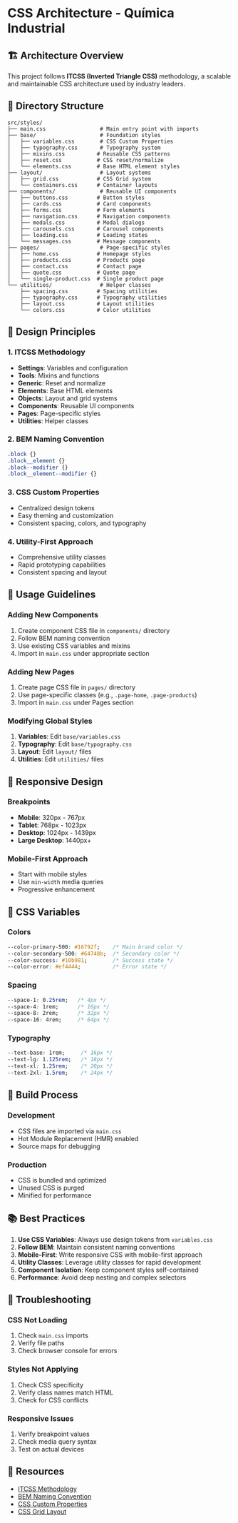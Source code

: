 # CSS Architecture - Química Industrial

## 🏗️ Architecture Overview

This project follows **ITCSS (Inverted Triangle CSS)** methodology, a scalable and maintainable CSS architecture used by industry leaders.

## 📁 Directory Structure

```
src/styles/
├── main.css                 # Main entry point with imports
├── base/                    # Foundation styles
│   ├── variables.css        # CSS Custom Properties
│   ├── typography.css       # Typography system
│   ├── mixins.css          # Reusable CSS patterns
│   ├── reset.css           # CSS reset/normalize
│   └── elements.css        # Base HTML element styles
├── layout/                  # Layout systems
│   ├── grid.css            # CSS Grid system
│   └── containers.css      # Container layouts
├── components/              # Reusable UI components
│   ├── buttons.css         # Button styles
│   ├── cards.css           # Card components
│   ├── forms.css           # Form elements
│   ├── navigation.css      # Navigation components
│   ├── modals.css          # Modal dialogs
│   ├── carousels.css       # Carousel components
│   ├── loading.css         # Loading states
│   └── messages.css        # Message components
├── pages/                   # Page-specific styles
│   ├── home.css            # Homepage styles
│   ├── products.css        # Products page
│   ├── contact.css         # Contact page
│   ├── quote.css           # Quote page
│   └── single-product.css  # Single product page
└── utilities/               # Helper classes
    ├── spacing.css         # Spacing utilities
    ├── typography.css      # Typography utilities
    ├── layout.css          # Layout utilities
    └── colors.css          # Color utilities
```

## 🎯 Design Principles

### 1. **ITCSS Methodology**
- **Settings**: Variables and configuration
- **Tools**: Mixins and functions
- **Generic**: Reset and normalize
- **Elements**: Base HTML elements
- **Objects**: Layout and grid systems
- **Components**: Reusable UI components
- **Pages**: Page-specific styles
- **Utilities**: Helper classes

### 2. **BEM Naming Convention**
```css
.block {}
.block__element {}
.block--modifier {}
.block__element--modifier {}
```

### 3. **CSS Custom Properties**
- Centralized design tokens
- Easy theming and customization
- Consistent spacing, colors, and typography

### 4. **Utility-First Approach**
- Comprehensive utility classes
- Rapid prototyping capabilities
- Consistent spacing and layout

## 🚀 Usage Guidelines

### Adding New Components
1. Create component CSS file in `components/` directory
2. Follow BEM naming convention
3. Use existing CSS variables and mixins
4. Import in `main.css` under appropriate section

### Adding New Pages
1. Create page CSS file in `pages/` directory
2. Use page-specific classes (e.g., `.page-home`, `.page-products`)
3. Import in `main.css` under Pages section

### Modifying Global Styles
1. **Variables**: Edit `base/variables.css`
2. **Typography**: Edit `base/typography.css`
3. **Layout**: Edit `layout/` files
4. **Utilities**: Edit `utilities/` files

## 📱 Responsive Design

### Breakpoints
- **Mobile**: 320px - 767px
- **Tablet**: 768px - 1023px
- **Desktop**: 1024px - 1439px
- **Large Desktop**: 1440px+

### Mobile-First Approach
- Start with mobile styles
- Use `min-width` media queries
- Progressive enhancement

## 🎨 CSS Variables

### Colors
```css
--color-primary-500: #16792f;    /* Main brand color */
--color-secondary-500: #64748b;  /* Secondary color */
--color-success: #10b981;        /* Success state */
--color-error: #ef4444;          /* Error state */
```

### Spacing
```css
--space-1: 0.25rem;   /* 4px */
--space-4: 1rem;      /* 16px */
--space-8: 2rem;      /* 32px */
--space-16: 4rem;     /* 64px */
```

### Typography
```css
--text-base: 1rem;     /* 16px */
--text-lg: 1.125rem;   /* 18px */
--text-xl: 1.25rem;    /* 20px */
--text-2xl: 1.5rem;    /* 24px */
```

## 🔧 Build Process

### Development
- CSS files are imported via `main.css`
- Hot Module Replacement (HMR) enabled
- Source maps for debugging

### Production
- CSS is bundled and optimized
- Unused CSS is purged
- Minified for performance

## 📚 Best Practices

1. **Use CSS Variables**: Always use design tokens from `variables.css`
2. **Follow BEM**: Maintain consistent naming conventions
3. **Mobile-First**: Write responsive CSS with mobile-first approach
4. **Utility Classes**: Leverage utility classes for rapid development
5. **Component Isolation**: Keep component styles self-contained
6. **Performance**: Avoid deep nesting and complex selectors

## 🐛 Troubleshooting

### CSS Not Loading
1. Check `main.css` imports
2. Verify file paths
3. Check browser console for errors

### Styles Not Applying
1. Check CSS specificity
2. Verify class names match HTML
3. Check for CSS conflicts

### Responsive Issues
1. Verify breakpoint values
2. Check media query syntax
3. Test on actual devices

## 📖 Resources

- [ITCSS Methodology](https://www.xfive.co/blog/itcss-scalable-maintainable-css-architecture/)
- [BEM Naming Convention](http://getbem.com/)
- [CSS Custom Properties](https://developer.mozilla.org/en-US/docs/Web/CSS/Using_CSS_custom_properties)
- [CSS Grid Layout](https://developer.mozilla.org/en-US/docs/Web/CSS/CSS_Grid_Layout)
